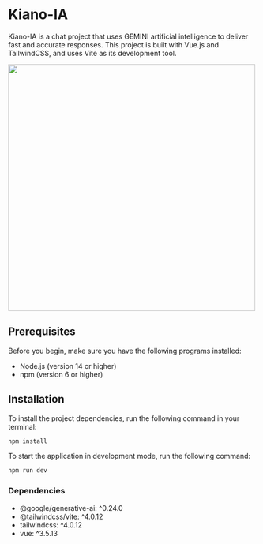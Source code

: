# Kiano-IA

Kiano-IA is a chat project that uses GEMINI artificial intelligence to deliver fast and accurate responses. This project is built with Vue.js and TailwindCSS, and uses Vite as its development tool.

<img src="https://github.com/user-attachments/assets/eef2da83-f478-4482-a818-5e9e908748f3" height="500px" />

## Prerequisites

Before you begin, make sure you have the following programs installed:

- Node.js (version 14 or higher)
- npm (version 6 or higher)

## Installation

To install the project dependencies, run the following command in your terminal:
```sh
npm install
```

To start the application in development mode, run the following command:
```sh
npm run dev
```

### Dependencies

- @google/generative-ai: ^0.24.0
- @tailwindcss/vite: ^4.0.12
- tailwindcss: ^4.0.12
- vue: ^3.5.13




